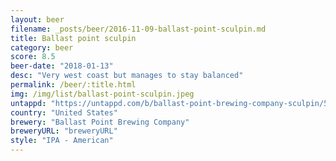 ```yaml
---
layout: beer
filename: _posts/beer/2016-11-09-ballast-point-sculpin.md
title: Ballast point sculpin
category: beer
score: 8.5
beer-date: "2018-01-13"
desc: "Very west coast but manages to stay balanced"
permalink: /beer/:title.html
img: /img/list/ballast-point-sculpin.jpeg
untappd: "https://untappd.com/b/ballast-point-brewing-company-sculpin/5558"
country: "United States"
brewery: "Ballast Point Brewing Company"
breweryURL: "breweryURL"
style: "IPA - American"
---
```

